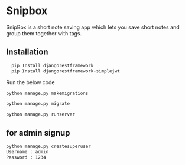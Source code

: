 
# Snipbox

SnipBox is a short note saving app which lets you save short notes and group them together with tags.



## Installation



```bash
  pip Install djangorestframework
  pip Install djangorestframework-simplejwt
```
  Run the below code

  ```bash
  python manage.py makemigrations

python manage.py migrate

python manage.py runserver
```

## for admin signup

  ```bash
  python manage.py createsuperuser
Username : admin
Password : 1234
```